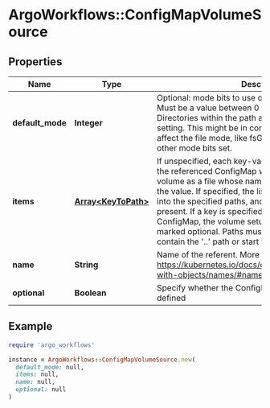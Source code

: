 # ArgoWorkflows::ConfigMapVolumeSource

## Properties

| Name | Type | Description | Notes |
| ---- | ---- | ----------- | ----- |
| **default_mode** | **Integer** | Optional: mode bits to use on created files by default. Must be a value between 0 and 0777. Defaults to 0644. Directories within the path are not affected by this setting. This might be in conflict with other options that affect the file mode, like fsGroup, and the result can be other mode bits set. | [optional] |
| **items** | [**Array&lt;KeyToPath&gt;**](KeyToPath.md) | If unspecified, each key-value pair in the Data field of the referenced ConfigMap will be projected into the volume as a file whose name is the key and content is the value. If specified, the listed keys will be projected into the specified paths, and unlisted keys will not be present. If a key is specified which is not present in the ConfigMap, the volume setup will error unless it is marked optional. Paths must be relative and may not contain the &#39;..&#39; path or start with &#39;..&#39;. | [optional] |
| **name** | **String** | Name of the referent. More info: https://kubernetes.io/docs/concepts/overview/working-with-objects/names/#names | [optional] |
| **optional** | **Boolean** | Specify whether the ConfigMap or its keys must be defined | [optional] |

## Example

```ruby
require 'argo_workflows'

instance = ArgoWorkflows::ConfigMapVolumeSource.new(
  default_mode: null,
  items: null,
  name: null,
  optional: null
)
```

